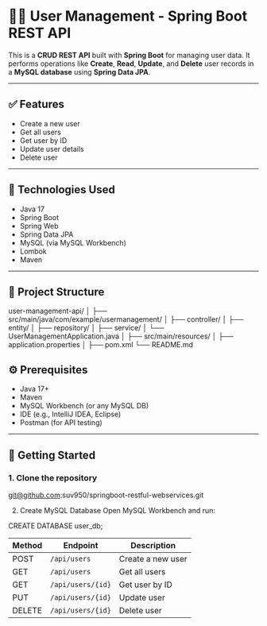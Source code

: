 # 🧑‍💼 User Management - Spring Boot REST API

This is a **CRUD REST API** built with **Spring Boot** for managing user data. It performs operations like **Create**, **Read**, **Update**, and **Delete** user records in a **MySQL database** using **Spring Data JPA**.

---

## ✅ Features

- Create a new user
- Get all users
- Get user by ID
- Update user details
- Delete user

---

## 🔧 Technologies Used

- Java 17
- Spring Boot
- Spring Web
- Spring Data JPA
- MySQL (via MySQL Workbench)
- Lombok
- Maven

---

## 📁 Project Structure
user-management-api/
│
├── src/main/java/com/example/usermanagement/
│ ├── controller/
│ ├── entity/
│ ├── repository/
│ ├── service/
│ └── UserManagementApplication.java
│
├── src/main/resources/
│ ├── application.properties
│
├── pom.xml
└── README.md

## ⚙️ Prerequisites

- Java 17+
- Maven
- MySQL Workbench (or any MySQL DB)
- IDE (e.g., IntelliJ IDEA, Eclipse)
- Postman (for API testing)

---

## 🚀 Getting Started

### 1. Clone the repository

git@github.com:suv950/springboot-restful-webservices.git

2. Create MySQL Database
   Open MySQL Workbench and run:

CREATE DATABASE user_db;

| Method | Endpoint          | Description       |
| ------ | ----------------- | ----------------- |
| POST   | `/api/users`      | Create a new user |
| GET    | `/api/users`      | Get all users     |
| GET    | `/api/users/{id}` | Get user by ID    |
| PUT    | `/api/users/{id}` | Update user       |
| DELETE | `/api/users/{id}` | Delete user       |



